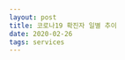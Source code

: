 ```yaml
---
layout: post
title: 코로나19 확진자 일별 추이
date: 2020-02-26
tags: services
---
```


<canvas id="myChart"></canvas>

<script>
require(['init'], (initTest) => {
  require(['jquery', '/assets/vendor/Chart.bundle.min.js'], function(jquery, Chart){
    $(document).ready(function(){
      let ctx = document.getElementById('myChart').getContext('2d');

      const COL_COUNT = 4;

      const INDEX_DATE = 0;
      const INDEX_COUNT = 1;
      const INDEX_TYPE = 2;
      const INDEX_DESC = 3;

      const DOMESTIC = '국내확진자';
      const SEOUL = '서울';
      const BUSAN = '부산';
      const DAEGU = '대구';
      const GYEONBUK = '경북';

      const covid19 = [
        ['2020-01-27', '4', DOMESTIC, '오전, 질병관리본부'],
        ['2020-02-01', '12', DOMESTIC, '09시, 질병관리본부'],
        ['2020-02-02', '15', DOMESTIC, '09시, 질병관리본부'],
        ['2020-02-09', '25', DOMESTIC, '09시, 질병관리본부'],
        ['2020-02-17', '30', DOMESTIC, '09시, 질병관리본부'],
      	['2020-02-18', '31', DOMESTIC, '09시, 질병관리본부'],
        ['2020-02-20', '104', DOMESTIC, '16시, 질병관리본부'],
        ['2020-02-21', '156', DOMESTIC, '09시, 질병관리본부'],
        ['2020-02-22', '433', DOMESTIC, '16시, 질병관리본부'],
        ['2020-02-23', '602', DOMESTIC, '16시, 질병관리본부'],
        ['2020-02-24', '763', DOMESTIC, '09시, 질병관리본부'],
        ['2020-02-25', '893', DOMESTIC, '09시, 중앙방역대책본부'],
      	['2020-02-26', '1146', DOMESTIC, '09시, 질병관리본부'],

        ['2020-02-25', '33', SEOUL, '16시, 질병관리본부'],
        ['2020-02-25', '43', BUSAN, '16시, 질병관리본부'],
        ['2020-02-25', '541', DAEGU, '16시, 질병관리본부'],
        ['2020-02-25', '240', GYEONBUK, '16시, 질병관리본부'],
      ];

      let covid19_labels = covid19
        .map(d => d[INDEX_DATE])
        .reduce((unique, item) => unique.includes(item)? unique:[...unique, item], []);

      function getCountByType(standard, source, type) {
      	return standard
      		.slice()
      		.map(l => {
      			var filteredItems = source.filter(d => d[INDEX_TYPE] == type).filter(s => s[INDEX_DATE]==l);
      			if(filteredItems.length > 0) {
      				return filteredItems[0][INDEX_COUNT];
      			} else {
      				return '0';
      			}
      		});
      }

      let chart = new Chart(ctx, {
          // The type of chart we want to create
          type: 'line',

          // The data for our dataset
          data: {
              labels: covid19_labels,
              datasets: [
                {
                    label: DOMESTIC,
                    backgroundColor: 'rgba(0, 0, 0, 0.0)',
                    borderColor: 'rgba(235, 64, 52, 0.3)',
                    data: getCountByType(covid19_labels, covid19, DOMESTIC),
                },
                {
                    label: SEOUL,
                    backgroundColor: 'rgba(0, 0, 0, 0.0)',
                    borderColor: 'rgba(235, 164, 52, 0.3)',
                    data: getCountByType(covid19_labels, covid19, SEOUL),
                },
                {
                    label: BUSAN,
                    backgroundColor: 'rgba(0, 0, 0, 0.0)',
                    borderColor: 'rgba(235, 220, 52, 0.3)',
                    data: getCountByType(covid19_labels, covid19, BUSAN),
                },
                {
                    label: DAEGU,
                    backgroundColor: 'rgba(0, 0, 0, 0.0)',
                    borderColor: 'rgba(168, 235, 52, 0.3)',
                    data: getCountByType(covid19_labels, covid19, DAEGU),
                },
                {
                    label: GYEONBUK,
                    backgroundColor: 'rgba(0, 0, 0, 0.0)',
                    borderColor: 'rgba(52, 165, 235, 0.3)',
                    data: getCountByType(covid19_labels, covid19, GYEONBUK),
                },
              ]
          },

          // Configuration options go here
          options: {}
      });
    });//end of document ready
  });//end of chartjs
});//end of init
</script>

